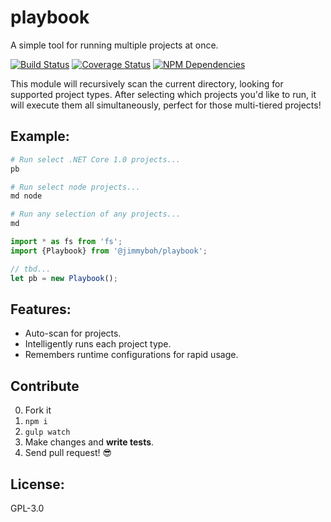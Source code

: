 # playbook
A simple tool for running multiple projects at once.

[![Build Status](https://travis-ci.org/JimmyBoh/playbook.svg?branch=master)](https://travis-ci.org/JimmyBoh/playbook)
[![Coverage Status](https://coveralls.io/repos/github/JimmyBoh/playbook/badge.svg?branch=master)](https://coveralls.io/github/JimmyBoh/playbook?branch=master)
[![NPM Dependencies](https://david-dm.org/JimmyBoh/playbook.svg)](https://david-dm.org/JimmyBoh/playbook)


This module will recursively scan the current directory, looking for supported project types. After selecting which projects you'd like to run, it will execute them all simultaneously, perfect for those multi-tiered projects!

## Example:

```sh
# Run select .NET Core 1.0 projects...
pb

# Run select node projects...
md node

# Run any selection of any projects...
md        
```

```ts
import * as fs from 'fs';
import {Playbook} from '@jimmyboh/playbook';

// tbd...
let pb = new Playbook();
```

## Features:
 - Auto-scan for projects.
 - Intelligently runs each project type.
 - Remembers runtime configurations for rapid usage.
 
## Contribute
 
 0. Fork it
 1. `npm i`
 2. `gulp watch`
 3. Make changes and **write tests**.
 4. Send pull request! :sunglasses:
 
## License:
 
GPL-3.0
